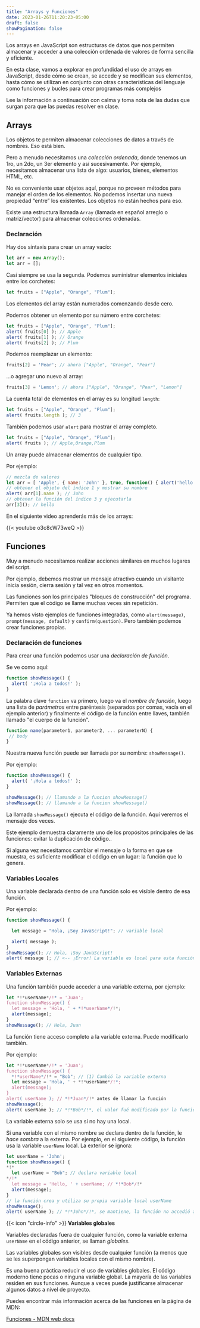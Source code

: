 ```yaml
---
title: "Arrays y Funciones"
date: 2023-01-26T11:20:23-05:00
draft: false
showPagination: false
---
```


Los arrays en JavaScript son estructuras de datos que nos permiten almacenar y acceder a una colección ordenada de valores de forma sencilla y eficiente. 

En esta clase, vamos a explorar en profundidad el uso de arrays en JavaScript, desde cómo se crean, se accede y se modifican sus elementos, hasta cómo se utilizan en conjunto con otras características del lenguaje como funciones y bucles para crear programas más complejos

Lee la información a continuación con calma y toma nota de las dudas que surgan para que las puedas resolver en clase.

## Arrays

Los objetos te permiten almacenar colecciones de datos a través de nombres. Eso está bien.

Pero a menudo necesitamos una *colección ordenada*, donde tenemos un 1ro, un 2do, un 3er elemento y así sucesivamente. Por ejemplo, necesitamos almacenar una lista de algo: usuarios, bienes, elementos HTML, etc.

No es conveniente usar objetos aquí, porque no proveen métodos para manejar el orden de los elementos. No podemos insertar una nueva propiedad “entre” los existentes. Los objetos no están hechos para eso.

Existe una estructura llamada `Array` (llamada en español arreglo o matriz/vector) para almacenar colecciones ordenadas.

### Declaración

Hay dos sintaxis para crear un array vacío:

```js
let arr = new Array();
let arr = [];
```

Casi siempre se usa la segunda. Podemos suministrar elementos iniciales entre los corchetes:

```js
let fruits = ["Apple", "Orange", "Plum"];
```

Los elementos del array están numerados comenzando desde cero.

Podemos obtener un elemento por su número entre corchetes:

```js run
let fruits = ["Apple", "Orange", "Plum"];
alert( fruits[0] ); // Apple
alert( fruits[1] ); // Orange
alert( fruits[2] ); // Plum
```

Podemos reemplazar un elemento:

```js
fruits[2] = 'Pear'; // ahora ["Apple", "Orange", "Pear"]
```

...o agregar uno nuevo al array:

```js
fruits[3] = 'Lemon'; // ahora ["Apple", "Orange", "Pear", "Lemon"]
```

La cuenta total de elementos en el array es su longitud `length`:

```js run
let fruits = ["Apple", "Orange", "Plum"];
alert( fruits.length ); // 3
```

También podemos usar `alert` para mostrar el array completo.

```js run
let fruits = ["Apple", "Orange", "Plum"];
alert( fruits ); // Apple,Orange,Plum
```

Un array puede almacenar elementos de cualquier tipo.

Por ejemplo:

```js run no-beautify
// mezcla de valores
let arr = [ 'Apple', { name: 'John' }, true, function() { alert('hello'); } ];
// obtener el objeto del índice 1 y mostrar su nombre
alert( arr[1].name ); // John
// obtener la función del índice 3 y ejecutarla
arr[3](); // hello
```

En el siguiente video aprenderás más de los arrays:

{{< youtube o3c8cW73weQ >}}

## Funciones


Muy a menudo necesitamos realizar acciones similares en muchos lugares del script.

Por ejemplo, debemos mostrar un mensaje atractivo cuando un visitante inicia sesión, cierra sesión y tal vez en otros momentos.

Las funciones son los principales "bloques de construcción" del programa. Permiten que el código se llame muchas veces sin repetición.

Ya hemos visto ejemplos de funciones integradas, como `alert(message)`, `prompt(message, default)` y `confirm(question)`. Pero también podemos crear funciones propias.

### Declaración de funciones

Para crear una función podemos usar una *declaración de función*.

Se ve como aquí:

```js
function showMessage() {
  alert( '¡Hola a todos!' );
}
```

La palabra clave `function` va primero, luego va el *nombre de función*,  luego una lista de *parámetros* entre paréntesis (separados por comas, vacía en el ejemplo anterior) y finalmente el código de la función entre llaves, también llamado "el cuerpo de la función".

```js
function name(parameter1, parameter2, ... parameterN) {
 // body
}
```

Nuestra nueva función puede ser llamada por su nombre: `showMessage()`.

Por ejemplo:

```js run
function showMessage() {
  alert( '¡Hola a todos!' );
}

showMessage(); // llamando a la funcion showMessage()
showMessage(); // llamando a la funcion showMessage()
```

La llamada `showMessage()` ejecuta el código de la función. Aquí veremos el mensaje dos veces.

Este ejemplo demuestra claramente uno de los propósitos principales de las funciones: evitar la duplicación de código..

Si alguna vez necesitamos cambiar el mensaje o la forma en que se muestra, es suficiente modificar el código en un lugar: la función que lo genera.

### Variables Locales

Una variable declarada dentro de una función solo es visible dentro de esa función.

Por ejemplo:

```js run
function showMessage() {

  let message = "Hola, ¡Soy JavaScript!"; // variable local

  alert( message );
}
showMessage(); // Hola, ¡Soy JavaScript!
alert( message ); // <-- ¡Error! La variable es local para esta función
```

### Variables Externas

Una función también puede acceder a una variable externa, por ejemplo:

```js run no-beautify
let *!*userName*/!* = 'Juan';
function showMessage() {
  let message = 'Hola, ' + *!*userName*/!*;
  alert(message);
}
showMessage(); // Hola, Juan
```

La función tiene acceso completo a la variable externa. Puede modificarlo también.

Por ejemplo:

```js run
let *!*userName*/!* = 'Juan';
function showMessage() {
  *!*userName*/!* = "Bob"; // (1) Cambió la variable externa
  let message = 'Hola, ' + *!*userName*/!*;
  alert(message);
}
alert( userName ); // *!*Juan*/!* antes de llamar la función
showMessage();
alert( userName ); // *!*Bob*/!*, el valor fué modificado por la función
```

La variable externa solo se usa si no hay una local.

Si una variable con el mismo nombre se declara dentro de la función, le *hace sombra* a la externa. Por ejemplo, en el siguiente código, la función usa la variable `userName` local. La exterior se ignora:

```js run
let userName = 'John';
function showMessage() {
*!*
  let userName = "Bob"; // declara variable local
*/!*
  let message = 'Hello, ' + userName; // *!*Bob*/!*
  alert(message);
}
// la función crea y utiliza su propia variable local userName
showMessage();
alert( userName ); // *!*John*/!*, se mantiene, la función no accedió a la variable externa
```

<div class="flex flex-col px-4 py-2 mb-8 text-base rounded-md bg-primary-100 dark:bg-primary-900">
  <div style="gap: 1rem;" class="flex items-center ltr:pr-3 rtl:pl-3 text-primary-400">
    <span>{{< icon "circle-info" >}}</span>
    <b>Variables globales</b>
  </div>
  <span class="dark:text-neutral-300">

Variables declaradas fuera de cualquier función, como la variable externa `userName` en el código anterior, se llaman *globales*.

Las variables globales son visibles desde cualquier función (a menos que se les superpongan variables locales con el mismo nombre).

Es una buena práctica reducir el uso de variables globales. El código moderno tiene pocas o ninguna variable global. La mayoría de las variables residen en sus funciones. Aunque a veces puede justificarse almacenar algunos datos a nivel de proyecto.
  </span>
</div>

Puedes encontrar más información acerca de las funciones en la página de MDN:

[Funciones - MDN web docs](https://developer.mozilla.org/es/docs/Web/JavaScript/Guide/Functions)

